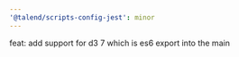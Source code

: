 ```yaml
---
'@talend/scripts-config-jest': minor
---
```


feat: add support for d3 7 which is es6 export into the main
